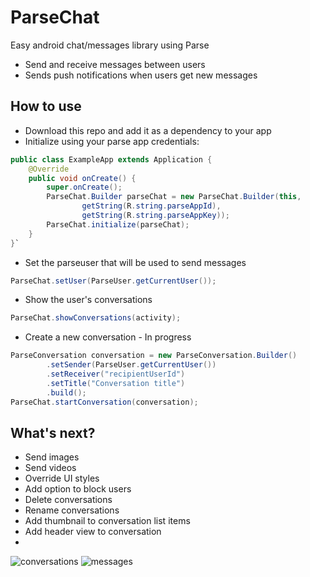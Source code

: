 # ParseChat
Easy android chat/messages library using Parse

- Send and receive messages between users
- Sends push notifications when users get new messages

## How to use
- Download this repo and add it as a dependency to your app
- Initialize using your parse app credentials:
```java
public class ExampleApp extends Application {
    @Override
    public void onCreate() {
        super.onCreate();
        ParseChat.Builder parseChat = new ParseChat.Builder(this,
                getString(R.string.parseAppId),
                getString(R.string.parseAppKey));
        ParseChat.initialize(parseChat);
    }
}`
```
- Set the parseuser that will be used to send messages
```java
ParseChat.setUser(ParseUser.getCurrentUser());
```
- Show the user's conversations
```java
ParseChat.showConversations(activity);
```
- Create a new conversation - In progress
```java
ParseConversation conversation = new ParseConversation.Builder()
        .setSender(ParseUser.getCurrentUser())
        .setReceiver("recipientUserId")
        .setTitle("Conversation title")
        .build();
ParseChat.startConversation(conversation);
```
## What's next?
- Send images
- Send videos
- Override UI styles
- Add option to block users
- Delete conversations
- Rename conversations
- Add thumbnail to conversation list items
- Add header view to conversation 
- 
![conversations](https://raw.githubusercontent.com/j-mateo/ParseChat/master/art/parsechat_conversations.png)
![messages](https://raw.githubusercontent.com/j-mateo/ParseChat/master/art/parsechat_messages.png)

